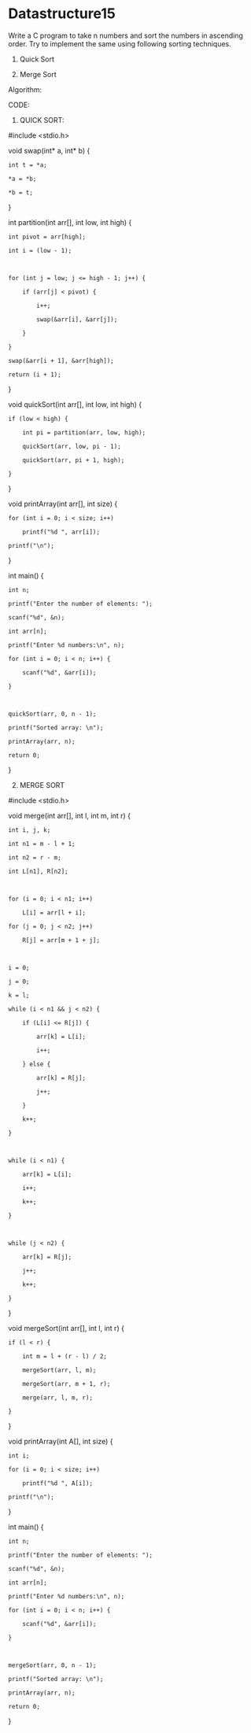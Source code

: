 # Datastructure15
Write a C program to take n numbers and sort the numbers in ascending order. Try to implement the same using following sorting techniques.

1.	Quick Sort

2.	Merge Sort



Algorithm:



CODE:

1. QUICK SORT:

#include <stdio.h>



void swap(int* a, int* b) {

    int t = *a;

    *a = *b;

    *b = t;

}



int partition(int arr[], int low, int high) {

    int pivot = arr[high];

    int i = (low - 1);



    for (int j = low; j <= high - 1; j++) {

        if (arr[j] < pivot) {

            i++;

            swap(&arr[i], &arr[j]);

        }

    }

    swap(&arr[i + 1], &arr[high]);

    return (i + 1);

}



void quickSort(int arr[], int low, int high) {

    if (low < high) {

        int pi = partition(arr, low, high);

        quickSort(arr, low, pi - 1);

        quickSort(arr, pi + 1, high);

    }

}



void printArray(int arr[], int size) {

    for (int i = 0; i < size; i++)

        printf("%d ", arr[i]);

    printf("\n");

}



int main() {

    int n;

    printf("Enter the number of elements: ");

    scanf("%d", &n);

    int arr[n];

    printf("Enter %d numbers:\n", n);

    for (int i = 0; i < n; i++) {

        scanf("%d", &arr[i]);

    }



    quickSort(arr, 0, n - 1);

    printf("Sorted array: \n");

    printArray(arr, n);

    return 0;

}

2. MERGE SORT 



#include <stdio.h>



void merge(int arr[], int l, int m, int r) {

    int i, j, k;

    int n1 = m - l + 1;

    int n2 = r - m;

    int L[n1], R[n2];



    for (i = 0; i < n1; i++)

        L[i] = arr[l + i];

    for (j = 0; j < n2; j++)

        R[j] = arr[m + 1 + j];



    i = 0;

    j = 0;

    k = l;

    while (i < n1 && j < n2) {

        if (L[i] <= R[j]) {

            arr[k] = L[i];

            i++;

        } else {

            arr[k] = R[j];

            j++;

        }

        k++;

    }



    while (i < n1) {

        arr[k] = L[i];

        i++;

        k++;

    }



    while (j < n2) {

        arr[k] = R[j];

        j++;

        k++;

    }

}



void mergeSort(int arr[], int l, int r) {

    if (l < r) {

        int m = l + (r - l) / 2;

        mergeSort(arr, l, m);

        mergeSort(arr, m + 1, r);

        merge(arr, l, m, r);

    }

}



void printArray(int A[], int size) {

    int i;

    for (i = 0; i < size; i++)

        printf("%d ", A[i]);

    printf("\n");

}



int main() {

    int n;

    printf("Enter the number of elements: ");

    scanf("%d", &n);

    int arr[n];

    printf("Enter %d numbers:\n", n);

    for (int i = 0; i < n; i++) {

        scanf("%d", &arr[i]);

    }



    mergeSort(arr, 0, n - 1);

    printf("Sorted array: \n");

    printArray(arr, n);

    return 0;

}
